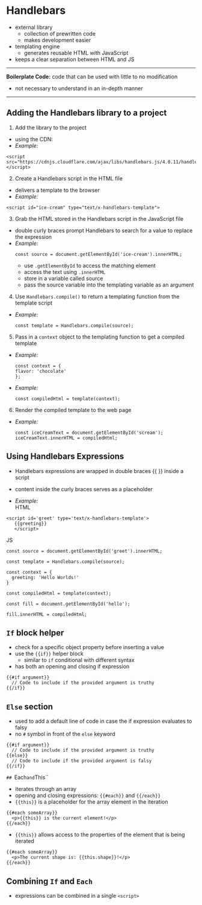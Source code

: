 # **Handlebars**

- external library
  - collection of prewritten code
  - makes development easier
- templating engine
  - generates reusable HTML with JavaScript
- keeps a clear separation between HTML and JS

--- 
**Boilerplate Code:** code that can be used with little to no modification 
   - not necessary to understand in an in-depth manner 

---

## Adding the Handlebars library to a project

1. Add the library to the project
  - using the CDN:  
  - *Example:*
  ```
  <script src="https://cdnjs.cloudflare.com/ajax/libs/handlebars.js/4.0.11/handlebars.js"></script>
  ```
2. Create a Handlebars script in the HTML file
  - delivers a template to the browser
  - *Example:*
  ```
  <script id="ice-cream" type="text/x-handlebars-template">
  ```
3. Grab the HTML stored in the Handlebars script in the JavaScript file
  - double curly braces prompt Handlebars to search for a value to replace the expression
- *Example:*
  ```
  const source = document.getElementById('ice-cream').innerHTML;
  ```
  - use `.getElementById` to access the matching element
  - access the text using `.innerHTML`
  - store in a variable called source
  - pass the source variable into the templating variable as an argument
4. Use `Handlebars.compile()` to return a templating function from the template script
- *Example:*
  ```
  const template = Handlebars.compile(source);
  ```

5. Pass in a `context` object to the templating function to get a compiled template
- *Example:*
  ```
  const context = {
  flavor: 'chocolate'
  };
  ```
- *Example:*
  ```
  const compiledHtml = template(context);
  ```

6. Render the compiled template to the web page
- *Example:*
  ```
  const iceCreamText = document.getElementById('scream');
  iceCreamText.innerHTML = compiledHtml;
  ```

## Using Handlebars Expressions
- Handlebars expressions are wrapped in double braces {{ }} inside a script
- content inside the curly braces serves as a placeholder

- *Example:*  
HTML
 ```
 <script id='greet' type='text/x-handlebars-template'>
    {{greeting}}
    </script>
```
JS 
```
const source = document.getElementById('greet').innerHTML;

const template = Handlebars.compile(source);

const context = {
  greeting: 'Hello Worlds!'
}

const compiledHtml = template(context);

const fill = document.getElementById('hello');

fill.innerHTML = compiledHtml;
```

## `If` block helper
- check for a specific object property before inserting a value
- use the `{{if}}` helper block
  - similar to `if` conditional with different syntax
- has both an opening and closing if expression

```
{{#if argument}}
  // Code to include if the provided argument is truthy 
{{/if}}
```

## `Else` section
- used to add a default line of code in case the if expression evaluates to falsy
- no `#` symbol in front of the `else` keyword

```
{{#if argument}}
  // Code to include if the provided argument is truthy 
{{else}}
  // Code to include if the provided argument is falsy 
{{/if}}
```
`## `Each` and `This``
- iterates through an array
- opening and closing expressions: `{{#each}}` and `{{/each}}`
- `{{this}}` is a placeholder for the array element in the iteration
```
{{#each someArray}}
  <p>{{this}} is the current element!</p>
{{/each}}
```
- `{{this}}` allows access to the properties of the element that is being iterated
```
{{#each someArray}}
  <p>The current shape is: {{this.shape}}!</p>
{{/each}}
```
## Combining `If` and `Each`
- expressions can be combined in a single `<script>`


